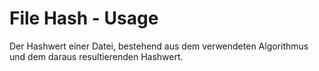 # File Hash - Usage

Der Hashwert einer Datei, bestehend aus dem verwendeten Algorithmus und dem daraus resultierenden Hashwert.
